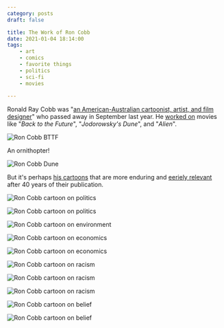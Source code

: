 ```yaml
---
category: posts
draft: false

title: The Work of Ron Cobb
date: 2021-01-04 18:14:00
tags:
    - art
    - comics
    - favorite things
    - politics
    - sci-fi
    - movies
    
---
```


Ronald Ray Cobb was "[an American-Australian cartoonist, artist, and film designer](https://en.wikipedia.org/wiki/Ron_Cobb)" who passed away in September last year. He [worked on](http://roncobb.net/film.html) movies like "_Back to the Future_", "_Jodorowsky's Dune_", and "_Alien_". 

![Ron Cobb BTTF](/misc/c/cobb-bttf.jpg)

An ornithopter!

![Ron Cobb Dune](/misc/c/cobb-ornithopter.jpg)

But it's perhaps [his cartoons](http://roncobb.net/cartoons.html) that are more enduring and [eeriely relevant](https://twitter.com/supership79/status/1308073383242932224) after 40 years of their publication.


![Ron Cobb cartoon on politics](/misc/r/roncobb/politics/on-The_Great_debate_Goes_On-pol-Color.jpg)

![Ron Cobb cartoon on politics](/misc/r/roncobb/politics/on-Poverty_Prison-pol-color.jpg)

![Ron Cobb cartoon on environment](/misc/r/roncobb/environment/on-Gross_World_Product-env.jpg)

![Ron Cobb cartoon on economics](/misc/r/roncobb/economics/on-Uncle_Sam_Work_For_Food-econ.jpg)

![Ron Cobb cartoon on economics](/misc/r/roncobb/economics/on-Handouts-econ.jpg)

![Ron Cobb cartoon on racism](/misc/r/roncobb/racism/on-Property_Rights-rac-2.jpg)

![Ron Cobb cartoon on racism](/misc/r/roncobb/racism/on-Thanksgiving_In_America-rac.jpg)

![Ron Cobb cartoon on racism](/misc/r/roncobb/racism/on-Moon_Cleaners-rac.jpg)

![Ron Cobb cartoon on belief](/misc/r/roncobb/belief/on-Will_The_Real_Jesus-blf.jpg)

![Ron Cobb cartoon on belief](/misc/r/roncobb/belief/on-War_Is_The_Best_Way_God-blf.jpg)
